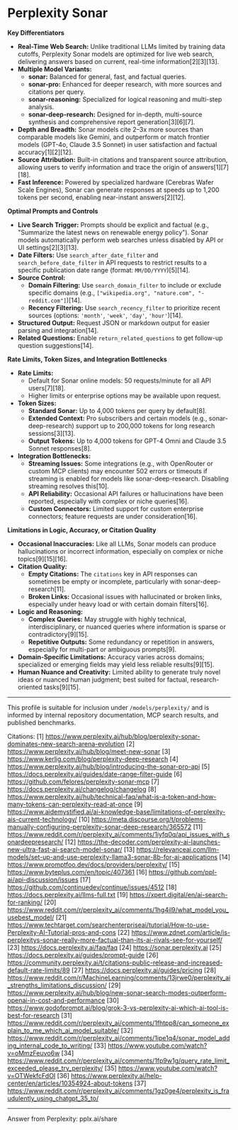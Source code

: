# Perplexity Sonar

**Key Differentiators**

- **Real-Time Web Search:** Unlike traditional LLMs limited by training data cutoffs, Perplexity Sonar models are optimized for live web search, delivering answers based on current, real-time information[2][3][13].
- **Multiple Model Variants:**  
  - **sonar:** Balanced for general, fast, and factual queries.
  - **sonar-pro:** Enhanced for deeper research, with more sources and citations per query.
  - **sonar-reasoning:** Specialized for logical reasoning and multi-step analysis.
  - **sonar-deep-research:** Designed for in-depth, multi-source synthesis and comprehensive report generation[3][6][7].
- **Depth and Breadth:** Sonar models cite 2–3x more sources than comparable models like Gemini, and outperform or match frontier models (GPT-4o, Claude 3.5 Sonnet) in user satisfaction and factual accuracy[1][2][12].
- **Source Attribution:** Built-in citations and transparent source attribution, allowing users to verify information and trace the origin of answers[1][7][18].
- **Fast Inference:** Powered by specialized hardware (Cerebras Wafer Scale Engines), Sonar can generate responses at speeds up to 1,200 tokens per second, enabling near-instant answers[2][12].

**Optimal Prompts and Controls**

- **Live Search Trigger:** Prompts should be explicit and factual (e.g., "Summarize the latest news on renewable energy policy"). Sonar models automatically perform web searches unless disabled by API or UI settings[2][3][13].
- **Date Filters:** Use `search_after_date_filter` and `search_before_date_filter` in API requests to restrict results to a specific publication date range (format: `MM/DD/YYYY`)[5][14].
- **Source Control:**  
  - **Domain Filtering:** Use `search_domain_filter` to include or exclude specific domains (e.g., `["wikipedia.org", "nature.com", "-reddit.com"]`)[14].
  - **Recency Filtering:** Use `search_recency_filter` to prioritize recent sources (options: `'month'`, `'week'`, `'day'`, `'hour'`)[14].
- **Structured Output:** Request JSON or markdown output for easier parsing and integration[14].
- **Related Questions:** Enable `return_related_questions` to get follow-up question suggestions[14].

**Rate Limits, Token Sizes, and Integration Bottlenecks**

- **Rate Limits:**  
  - Default for Sonar online models: 50 requests/minute for all API users[7][18].
  - Higher limits or enterprise options may be available upon request.
- **Token Sizes:**  
  - **Standard Sonar:** Up to 4,000 tokens per query by default[8].
  - **Extended Context:** Pro subscribers and certain models (e.g., sonar-deep-research) support up to 200,000 tokens for long research sessions[3][13].
  - **Output Tokens:** Up to 4,000 tokens for GPT-4 Omni and Claude 3.5 Sonnet responses[8].
- **Integration Bottlenecks:**  
  - **Streaming Issues:** Some integrations (e.g., with OpenRouter or custom MCP clients) may encounter 502 errors or timeouts if streaming is enabled for models like sonar-deep-research. Disabling streaming resolves this[10].
  - **API Reliability:** Occasional API failures or hallucinations have been reported, especially with complex or niche queries[16].
  - **Custom Connectors:** Limited support for custom enterprise connectors; feature requests are under consideration[16].

**Limitations in Logic, Accuracy, or Citation Quality**

- **Occasional Inaccuracies:** Like all LLMs, Sonar models can produce hallucinations or incorrect information, especially on complex or niche topics[9][15][16].
- **Citation Quality:**  
  - **Empty Citations:** The `citations` key in API responses can sometimes be empty or incomplete, particularly with sonar-deep-research[11].
  - **Broken Links:** Occasional issues with hallucinated or broken links, especially under heavy load or with certain domain filters[16].
- **Logic and Reasoning:**  
  - **Complex Queries:** May struggle with highly technical, interdisciplinary, or nuanced queries where information is sparse or contradictory[9][15].
  - **Repetitive Outputs:** Some redundancy or repetition in answers, especially for multi-part or ambiguous prompts[9].
- **Domain-Specific Limitations:** Accuracy varies across domains; specialized or emerging fields may yield less reliable results[9][15].
- **Human Nuance and Creativity:** Limited ability to generate truly novel ideas or nuanced human judgment; best suited for factual, research-oriented tasks[9][15].

---

This profile is suitable for inclusion under `/models/perplexity/` and is informed by internal repository documentation, MCP search results, and published benchmarks.

Citations:
[1] https://www.perplexity.ai/hub/blog/perplexity-sonar-dominates-new-search-arena-evolution
[2] https://www.perplexity.ai/hub/blog/meet-new-sonar
[3] https://www.kerlig.com/blog/perplexity-deep-research
[4] https://www.perplexity.ai/hub/blog/introducing-the-sonar-pro-api
[5] https://docs.perplexity.ai/guides/date-range-filter-guide
[6] https://github.com/felores/perplexity-sonar-mcp
[7] https://docs.perplexity.ai/changelog/changelog
[8] https://www.perplexity.ai/hub/technical-faq/what-is-a-token-and-how-many-tokens-can-perplexity-read-at-once
[9] https://www.aidemystified.ai/ai-knowledge-base/limitations-of-perplexity-ais-current-technology/
[10] https://meta.discourse.org/t/problems-manually-configuring-perplexity-sonar-deep-research/365572
[11] https://www.reddit.com/r/perplexity_ai/comments/1iyfq0q/api_issues_with_sonardeepresearch/
[12] https://the-decoder.com/perplexity-ai-launches-new-ultra-fast-ai-search-model-sonar/
[13] https://relevanceai.com/llm-models/set-up-and-use-perplexity-llama3-sonar-8b-for-ai-applications
[14] https://www.promptfoo.dev/docs/providers/perplexity/
[15] https://www.byteplus.com/en/topic/407361
[16] https://github.com/ppl-ai/api-discussion/issues
[17] https://github.com/continuedev/continue/issues/4512
[18] https://docs.perplexity.ai/llms-full.txt
[19] https://xpert.digital/en/ai-search-for-ranking/
[20] https://www.reddit.com/r/perplexity_ai/comments/1hg4il9/what_model_you_usebest_model/
[21] https://www.techtarget.com/searchenterpriseai/tutorial/How-to-use-Perplexity-AI-Tutorial-pros-and-cons
[22] https://www.zdnet.com/article/is-perplexitys-sonar-really-more-factual-than-its-ai-rivals-see-for-yourself/
[23] https://docs.perplexity.ai/faq/faq
[24] https://sonar.perplexity.ai
[25] https://docs.perplexity.ai/guides/prompt-guide
[26] https://community.perplexity.ai/t/citations-public-release-and-increased-default-rate-limits/89
[27] https://docs.perplexity.ai/guides/pricing
[28] https://www.reddit.com/r/MachineLearning/comments/13jrwe0/perplexity_ai_strengths_limitations_discussion/
[29] https://www.perplexity.ai/hub/blog/new-sonar-search-modes-outperform-openai-in-cost-and-performance
[30] https://www.godofprompt.ai/blog/grok-3-vs-perplexity-ai-which-ai-tool-is-best-for-research
[31] https://www.reddit.com/r/perplexity_ai/comments/1fhtpp8/can_someone_explain_to_me_which_ai_model_suitable/
[32] https://www.reddit.com/r/perplexity_ai/comments/1ipe1q4/sonar_model_adding_internal_code_to_writing/
[33] https://www.youtube.com/watch?v=oMmzFeuvo6w
[34] https://www.reddit.com/r/perplexity_ai/comments/1fp9w1g/query_rate_limit_exceeded_please_try_perplexity/
[35] https://www.youtube.com/watch?v=OTWekfcFdOI
[36] https://www.perplexity.ai/help-center/en/articles/10354924-about-tokens
[37] https://www.reddit.com/r/perplexity_ai/comments/1gz0ge4/perplexity_is_fraudulently_using_chatgpt_35_to/

---
Answer from Perplexity: pplx.ai/share
